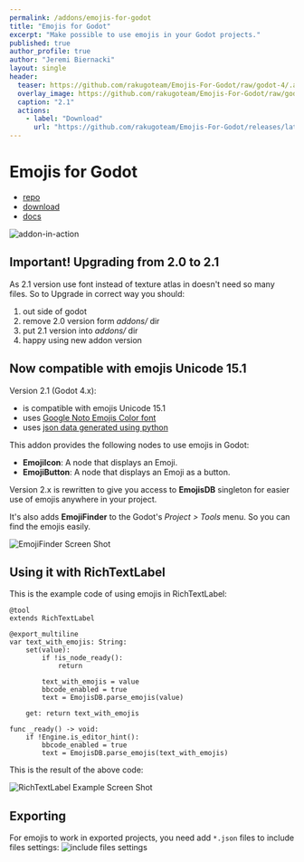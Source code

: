 ```yaml
---
permalink: /addons/emojis-for-godot
title: "Emojis for Godot"
excerpt: "Make possible to use emojis in your Godot projects."
published: true
author_profile: true
author: "Jeremi Biernacki"
layout: single
header:
  teaser: https://github.com/rakugoteam/Emojis-For-Godot/raw/godot-4/.assets/addon-in-action.png
  overlay_image: https://github.com/rakugoteam/Emojis-For-Godot/raw/godot-4/.assets/addon-in-action.png
  caption: "2.1"
  actions:
    - label: "Download"
      url: "https://github.com/rakugoteam/Emojis-For-Godot/releases/latest"
---
```


# Emojis for Godot

- [repo](https://github.com/rakugoteam/Emojis-For-Godot)
- [download](https://github.com/rakugoteam/Emojis-For-Godot/releases)
- [docs](https://rakugoteam.github.io/emojis-docs)

![addon-in-action]

## Important! Upgrading from 2.0 to 2.1

As 2.1 version use font instead of texture atlas in doesn't need so many files.
So to Upgrade in correct way you should:
1. out side of godot
2. remove 2.0 version form *addons/* dir
3. put 2.1  version into *addons/* dir
4. happy using new addon version

## Now compatible with emojis Unicode 15.1

Version 2.1 (Godot 4.x):
- is compatible with emojis Unicode 15.1
- uses [Google Noto Emojis Color font][noto-emoji]
- uses [json data generated using python][emoji-json]

This addon provides the following nodes to use emojis in Godot:
- **EmojiIcon**: A node that displays an Emoji.
- **EmojiButton**: A node that displays an Emoji as a button.

Version 2.x is rewritten to give you access to **EmojisDB** singleton for easier use of emojis anywhere in your project.

It's also adds **EmojiFinder** to the Godot's *Project > Tools* menu.
So you can find the emojis easily.

![EmojiFinder Screen Shot][emoji-finder-screenshot]

## Using it with RichTextLabel
This is the example code of using emojis in RichTextLabel:
```gdscript
@tool
extends RichTextLabel

@export_multiline
var text_with_emojis: String:
	set(value):
		if !is_node_ready():
			return

		text_with_emojis = value
		bbcode_enabled = true
		text = EmojisDB.parse_emojis(value)
	
	get: return text_with_emojis

func _ready() -> void:
	if !Engine.is_editor_hint():
		bbcode_enabled = true
		text = EmojisDB.parse_emojis(text_with_emojis)
```

This is the result of the above code:

![RichTextLabel Example Screen Shot][LabelWithEmojis-screenshot]

## Exporting
For emojis to work in exported projects, you need add `*.json` files to include files settings:
![include files settings][export-screenshot]

[addon-in-action]:https://github.com/rakugoteam/Emojis-For-Godot/raw/godot-4/.assets/addon-in-action.png
[noto-emoji]:https://github.com/googlefonts/noto-emoji/tree/main/png
[emoji-json]:https://github.com/rakugoteam/Emojis-For-Godot/tree/godot-4/addons/emojis-for-godot/emojis/gen_json.py
[emoji-finder-screenshot]:https://github.com/rakugoteam/Emojis-For-Godot/raw/godot-4/.assets/emoji-finder.png
[LabelWithEmojis-screenshot]:https://github.com/rakugoteam/Emojis-For-Godot/raw/godot-4/.assets/label-with-emojis.png
[export-screenshot]:https://github.com/rakugoteam/Emojis-For-Godot/raw/godot-4/.assets/export.png


